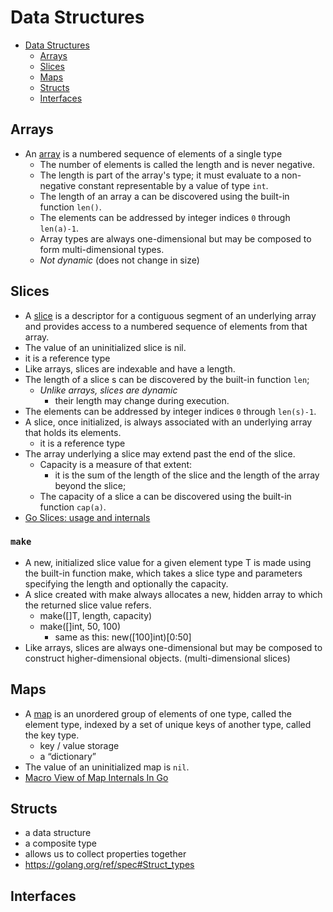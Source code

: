 # Data Structures

<!-- TOC -->

- [Data Structures](#data-structures)
    - [Arrays](#arrays)
    - [Slices](#slices)
    - [Maps](#maps)
    - [Structs](#structs)
    - [Interfaces](#interfaces)

<!-- /TOC -->


## Arrays

- An [array](https://golang.org/ref/spec#Array_types ) is a numbered sequence of elements of a single type
  - The number of elements is called the length and is never negative. 
  - The length is part of the array's type; it must evaluate to a non-negative constant representable by a value of type `int`. 
  - The length of an array a can be discovered using the built-in function `len()`. 
  - The elements can be addressed by integer indices `0` through `len(a)-1`. 
  - Array types are always one-dimensional but may be composed to form multi-dimensional types. 
  - *Not dynamic* (does not change in size)


## Slices

- A [slice](https://golang.org/ref/spec#Slice_types) is a descriptor for a contiguous segment of an underlying array and provides access to a numbered sequence of elements from that array. 
- The value of an uninitialized slice is nil. 
- it is a reference type
- Like arrays, slices are indexable and have a length. 
- The length of a slice s can be discovered by the built-in function `len`; 
  - *Unlike arrays, slices are dynamic*
    - their length may change during execution. 
- The elements can be addressed by integer indices `0` through `len(s)-1`.
- A slice, once initialized, is always associated with an underlying array that holds its elements. 
  - it is a reference type
- The array underlying a slice may extend past the end of the slice. 
  - Capacity is a measure of that extent: 
    - it is the sum of the length of the slice and the length of the array beyond the slice; 
  - The capacity of a slice a can be discovered using the built-in function `cap(a)`. 
- [Go Slices: usage and internals](https://blog.golang.org/go-slices-usage-and-internals)

### `make`
- A new, initialized slice value for a given element type T is made using the built-in function make, which takes a slice type and parameters specifying the length and optionally the capacity. 
- A slice created with make always allocates a new, hidden array to which the returned slice value refers. 
  - make([]T, length, capacity) 
  - make([]int, 50, 100) 
    - same as this: new([100]int)[0:50] 
- Like arrays, slices are always one-dimensional but may be composed to construct higher-dimensional objects. (multi-dimensional slices)


## Maps

- A [map](https://golang.org/ref/spec#Map_types) is an unordered group of elements of one type, called the element type, indexed by a set of unique keys of another type, called the key type.
  - key / value storage
  - a “dictionary”
- The value of an uninitialized map is `nil`.
- [Macro View of Map Internals In Go](https://www.ardanlabs.com/blog/2013/12/macro-view-of-map-internals-in-go.html)


## Structs

- a data structure
- a composite type
- allows us to collect properties together
- https://golang.org/ref/spec#Struct_types


## Interfaces
